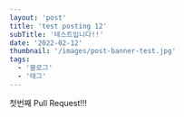 ```yaml
---
layout: 'post'
title: 'test posting 12'
subTitle: '테스트입니다!!'
date: '2022-02-12'
thumbnail: '/images/post-banner-test.jpg'
tags:
  - '블로그'
  - '태그'
---
```


첫번째 Pull Request!!!
